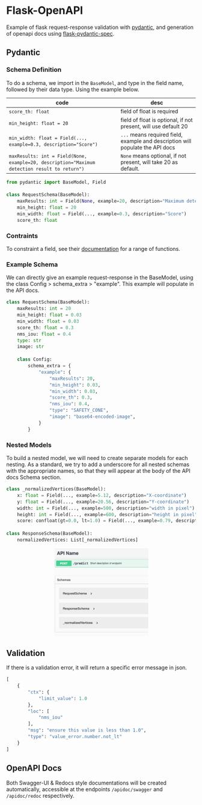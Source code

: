 # Flask-OpenAPI

Example of flask request-response validation with [pydantic](https://pydantic-docs.helpmanual.io), and generation of openapi docs using [flask-pydantic-spec](https://github.com/turner-townsend/flask-pydantic-spec).

## Pydantic

### Schema Definition

To do a schema, we import in the `BaseModel`, and type in the field name, followed by their data type. Using the example below.

| code | desc |
|-|-|
| `score_th: float` |  field of float is required |
| `min_height: float = 20` |  field of float is optional, if not present, will use default 20 |
| `min_width: float = Field(..., example=0.3, description="Score")` | `...` means required field, example and description will populate the API docs |
| `maxResults: int = Field(None, example=20, description="Maximum detection result to return")` | `None` means optional, if not present, will take 20 as default. |

```python
from pydantic import BaseModel, Field

class RequestSchema(BaseModel):
    maxResults: int = Field(None, example=20, description="Maximum detection result to return")
    min_height: float = 20
    min_width: float = Field(..., example=0.3, description="Score")
    score_th: float
```

### Contraints

To constraint a field, see their [documentation](https://pydantic-docs.helpmanual.io/usage/types/#constrained-types) for a range of functions.

### Example Schema

We can directly give an example request-response in the BaseModel, using the class Config > schema_extra > "example". This example will populate in the API docs.

```python
class RequestSchema(BaseModel):
    maxResults: int = 20
    min_height: float = 0.03
    min_width: float = 0.03
    score_th: float = 0.3
    nms_iou: float = 0.4
    type: str
    image: str

    class Config:
        schema_extra = {
            "example": {
                "maxResults": 20,
                "min_height": 0.03,
                "min_width": 0.03,
                "score_th": 0.3,
                "nms_iou": 0.4,
                "type": "SAFETY_CONE",
                "image": "base64-encoded-image",
            }
        }
```

### Nested Models

To build a nested model, we will need to create separate models for each nesting. As a standard, we try to add a underscore for all nested schemas with the appropriate names, so that they will appear at the body of the API docs Schema section.

```python
class _normalizedVertices(BaseModel):
    x: float = Field(..., example=5.12, description="X-coordinate")
    y: float = Field(..., example=20.56, description="Y-coordinate")
    width: int = Field(..., example=500, description="width in pixel")
    height: int = Field(..., example=600, description="height in pixel")
    score: confloat(gt=0.0, lt=1.0) = Field(..., example=0.79, description="confidence score")

class ResponseSchema(BaseModel):
    normalizedVertices: List[_normalizedVertices]
```

<p align="center">
    <img src="https://github.com/mapattacker/Flask-OpenAPI/blob/master/apidocs.png?raw=true" width=50% />
</p>


## Validation

If there is a validation error, it will return a specific error message in json.

```python
[
    {
        "ctx": {
            "limit_value": 1.0
        },
        "loc": [
            "nms_iou"
        ],
        "msg": "ensure this value is less than 1.0",
        "type": "value_error.number.not_lt"
    }
]
```

## OpenAPI Docs

Both Swagger-UI & Redocs style documentations will be created automatically, accessible at the endpoints `/apidoc/swagger` and `/apidoc/redoc` respectively.